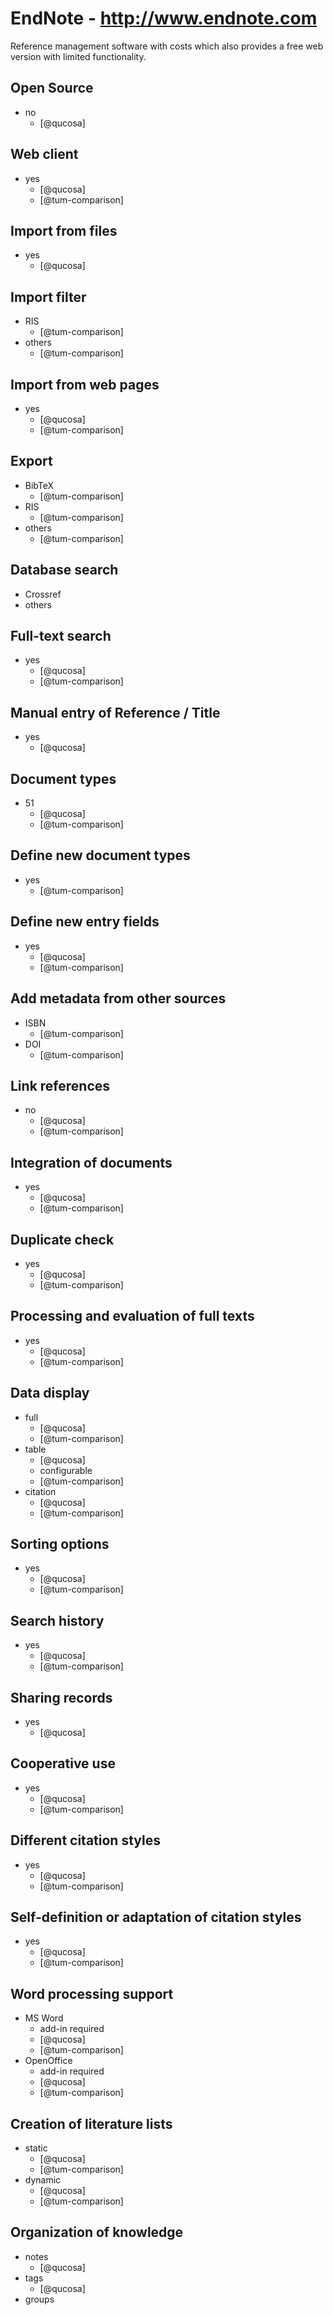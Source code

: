 # EndNote - http://www.endnote.com
Reference management software with costs which also provides a free web version with limited functionality.

## Open Source
- no
    - [@qucosa]

## Web client
- yes
    - [@qucosa]
    - [@tum-comparison]

## Import from files
- yes
    - [@qucosa]

## Import filter
- RIS
    - [@tum-comparison]
- others
    - [@tum-comparison]

## Import from web pages
- yes
    - [@qucosa]
    - [@tum-comparison]

## Export
- BibTeX
    - [@tum-comparison]
- RIS
    - [@tum-comparison]
- others
    - [@tum-comparison]

## Database search
- Crossref
- others

## Full-text search
- yes
    - [@qucosa]
    - [@tum-comparison]

## Manual entry of Reference / Title
- yes
    - [@qucosa]

## Document types
- 51
    - [@qucosa]
    - [@tum-comparison]

## Define new document types
- yes
    - [@tum-comparison]

## Define new entry fields
- yes
    - [@qucosa]
    - [@tum-comparison]

## Add metadata from other sources
- ISBN
    - [@tum-comparison]
- DOI
    - [@tum-comparison]

## Link references
- no
    - [@qucosa]
    - [@tum-comparison]

## Integration of documents
- yes
    - [@qucosa]
    - [@tum-comparison]

## Duplicate check
- yes
    - [@qucosa]
    - [@tum-comparison]

## Processing and evaluation of full texts
- yes
    - [@qucosa]
    - [@tum-comparison]

## Data display
- full
    - [@qucosa]
    - [@tum-comparison]
- table
    - [@qucosa]
    - configurable
    - [@tum-comparison]
- citation
    - [@qucosa]
    - [@tum-comparison]

## Sorting options
- yes
    - [@qucosa]
    - [@tum-comparison]

## Search history
- yes
    - [@qucosa]
    - [@tum-comparison]

## Sharing records
- yes
    - [@qucosa]

## Cooperative use
- yes
    - [@qucosa]
    - [@tum-comparison]

## Different citation styles
- yes
    - [@qucosa]
    - [@tum-comparison]

## Self-definition or adaptation of citation styles
- yes
    - [@qucosa]
    - [@tum-comparison]

## Word processing support
- MS Word
    - add-in required
    - [@qucosa]
    - [@tum-comparison]
- OpenOffice
    - add-in required
    - [@qucosa]
    - [@tum-comparison]

## Creation of literature lists
- static
    - [@qucosa]
    - [@tum-comparison]
- dynamic
    - [@qucosa]
    - [@tum-comparison]

## Organization of knowledge
- notes
    - [@qucosa]
- tags
    - [@qucosa]
- groups


